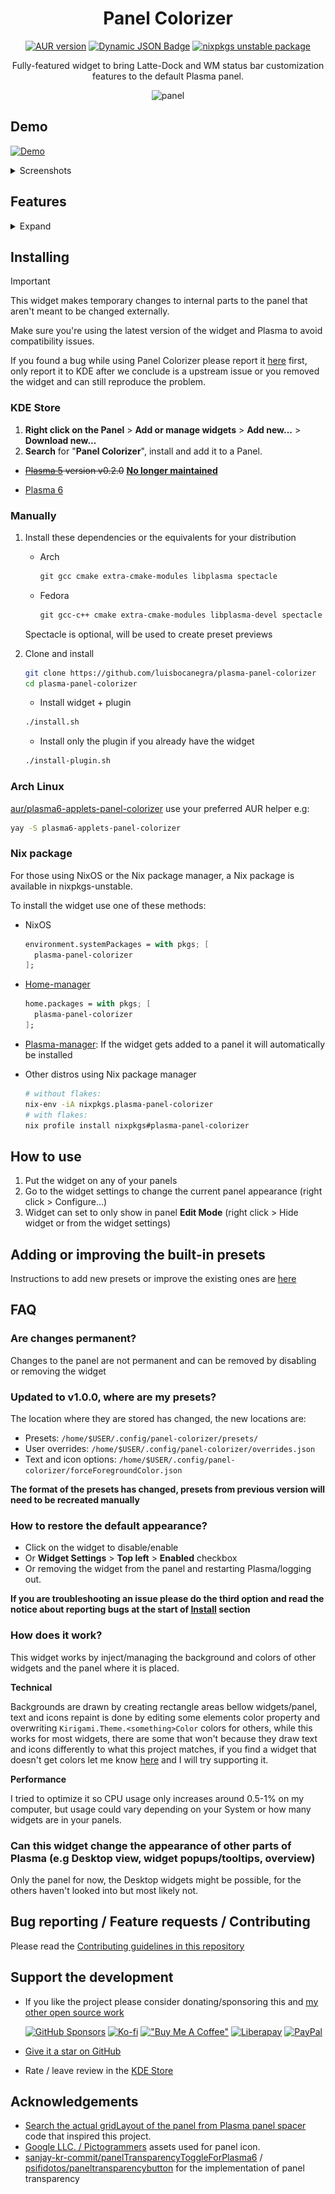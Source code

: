 <div align="center">

# Panel Colorizer

[![AUR version](https://img.shields.io/aur/version/plasma6-applets-panel-colorizer?logo=archlinux&labelColor=2d333b&color=1f425f)](https://aur.archlinux.org/packages/plasma6-applets-panel-colorizer)
[![Dynamic JSON Badge](https://img.shields.io/badge/dynamic/json?url=https%3A%2F%2Fraw.githubusercontent.com%2Fluisbocanegra%2Fplasma-panel-colorizer%2Fmain%2Fpackage%2Fmetadata.json&query=KPlugin.Version&color=1f425f&labelColor=2d333b&logo=kde&label=KDE%20Store)](https://store.kde.org/p/2130967) [![nixpkgs unstable package](https://repology.org/badge/version-for-repo/nix_unstable/plasma-panel-colorizer.svg)](https://repology.org/project/plasma-panel-colorizer/versions)

Fully-featured widget to bring Latte-Dock and WM status bar customization features to the default Plasma panel.

![panel](screenshots/panel.png)

</div>

## Demo

[![Demo](https://img.shields.io/badge/watch%20on%20youtube-demo?logo=youtube&logoColor=white&labelColor=%23c30000&color=%23222222
)](https://www.youtube.com/watch?v=0QLyEexa9Y4)

<details>
    <summary>Screenshots</summary>

![tooltip](screenshots/settings.png)

</details>

## Features

<details>
    <summary>Expand</summary>

### Presets

* [Built-in presets](https://github.com/luisbocanegra/plasma-panel-colorizer/tree/main/package/contents/ui/presets)
* Create your own presets
* Preset auto-loading
  * Floating panel
  * Maximized window shown
  * Window touching panel

### Panel/Widget/System Tray elements

* Color modes
  * Static
  * ~~Animated~~ removed in v1.0.0, might re-implement in a future version
* Background / Icons and text color
  * Custom
  * System
  * Custom list
  * Random
  * Follow parent background
* Shape
  * Spacing between widgets
  * Radius
  * Margins
  * Border
  * Shadow
* Blur behind (requires building and installing the C++ plugin)

### Force Text/Icon color

* Force color to icons that don't follow the theme color for specific widgets
  * Mask for symbolic icons
  * Effect for colorful icons
* Periodic color refresh for widgets that reset colors when they update (e.g Global Menu)
* Recolor applications System Tray icons

### Panel background

* Remove native panel background (transparent)
* Native panel background opacity
* Simulate an always floating panel

### Unified background

* Join one or more widgets to make them visually connected

### Configuration overrides

Overrides let you give a completely different configuration to one or more widgets

* Preset overrides (saved in the current preset)
* User overrides (sour own overrides that apply over the preset configuration and overrides)

</details>

## Installing

> [!IMPORTANT]
> This widget makes temporary changes to internal parts to the panel that aren't meant to be changed externally.
>
> Make sure you're using the latest version of the widget and Plasma to avoid compatibility issues.
>
> If you found a bug while using Panel Colorizer please report it [here](https://github.com/luisbocanegra/plasma-panel-colorizer/issues?q=sort%3Aupdated-desc+is%3Aissue+is%3Aopen) first, only report it to KDE after we conclude is a upstream issue or you removed the widget and can still reproduce the problem.

### KDE Store

1. **Right click on the Panel** > **Add or manage widgets** > **Add new...** > **Download new...**
2. **Search** for "**Panel Colorizer**", install and add it to a Panel.

* ~~[Plasma 5](https://store.kde.org/p/2131149) version v0.2.0~~ **[No longer maintained](https://github.com/luisbocanegra/plasma-panel-colorizer/issues/10)**

* [Plasma 6](https://store.kde.org/p/2130967)

### Manually

1. Install these dependencies or the equivalents for your distribution

   * Arch

      ```txt
      git gcc cmake extra-cmake-modules libplasma spectacle
      ```

   * Fedora

      ```txt
      git gcc-c++ cmake extra-cmake-modules libplasma-devel spectacle
      ```

    Spectacle is optional, will be used to create preset previews

2. Clone and install

      ```sh
      git clone https://github.com/luisbocanegra/plasma-panel-colorizer
      cd plasma-panel-colorizer
      ```

   * Install widget + plugin

    ```sh
    ./install.sh
    ```

   * Install only the plugin if you already have the widget

   ```sh
   ./install-plugin.sh
   ```

### Arch Linux

[aur/plasma6-applets-panel-colorizer](https://aur.archlinux.org/packages/plasma6-applets-panel-colorizer) use your preferred AUR helper e.g:

```sh
yay -S plasma6-applets-panel-colorizer
```

### Nix package

For those using NixOS or the Nix package manager, a Nix package is available in nixpkgs-unstable.

To install the widget use one of these methods:

* NixOS

  ```nix
  environment.systemPackages = with pkgs; [
    plasma-panel-colorizer
  ];
  ```

* [Home-manager](https://github.com/nix-community/home-manager)

  ```nix
  home.packages = with pkgs; [
    plasma-panel-colorizer
  ];
  ```

* [Plasma-manager](https://github.com/nix-community/plasma-manager): If the widget gets added to a panel it will automatically be installed

* Other distros using Nix package manager

  ```sh
  # without flakes:
  nix-env -iA nixpkgs.plasma-panel-colorizer
  # with flakes:
  nix profile install nixpkgs#plasma-panel-colorizer
  ```

## How to use

1. Put the widget on any of your panels
2. Go to the widget settings to change the current panel appearance (right click > Configure...)
3. Widget can set to only show in panel **Edit Mode** (right click > Hide widget or from the widget settings)

## Adding or improving the built-in presets

Instructions to add new presets or improve the existing ones are [here](https://github.com/luisbocanegra/plasma-panel-colorizer/blob/main/package/contents/ui/presets/README.md)

## FAQ

### Are changes permanent?

Changes to the panel are not permanent and can be removed by disabling or removing the widget

### Updated to v1.0.0, where are my presets?

The location where they are stored has changed, the new locations are:

* Presets: `/home/$USER/.config/panel-colorizer/presets/`
* User overrides: `/home/$USER/.config/panel-colorizer/overrides.json`
* Text and icon options: `/home/$USER/.config/panel-colorizer/forceForegroundColor.json`

**The format of the presets has changed, presets from previous version will need to be recreated manually**

### How to restore the default appearance?

* Click on the widget to disable/enable
* Or **Widget Settings** > **Top left** > **Enabled** checkbox
* Or removing the widget from the panel and restarting Plasma/logging out.

**If you are troubleshooting an issue please do the third option and read the notice about reporting bugs at the start of [Install](https://github.com/luisbocanegra/plasma-panel-colorizer?tab=readme-ov-file#installing) section**

### How does it work?

This widget works by inject/managing the background and colors of other widgets and the panel where it is placed.

**Technical**

Backgrounds are drawn by creating rectangle areas bellow widgets/panel, text and icons repaint is done by editing some elements color property and overwriting `Kirigami.Theme.<something>Color` colors for others, while this works for most widgets, there are some that won't because they draw text and icons differently to what this project matches, if you find a widget that doesn't get colors let me know [here](https://github.com/luisbocanegra/plasma-panel-colorizer/issues/12) and I will try supporting it.

**Performance**

I tried to optimize it so CPU usage only increases around 0.5-1% on my computer, but usage could vary depending on your System or how many widgets are in your panels.

### Can this widget change the appearance of other parts of Plasma (e.g Desktop view, widget popups/tooltips, overview)

Only the panel for now, the Desktop widgets might be possible, for the others haven't looked into but most likely not.

## Bug reporting / Feature requests / Contributing

Please read the [Contributing guidelines in this repository](https://github.com/luisbocanegra/plasma-panel-colorizer/blob/main/CONTRIBUTING.md)

## Support the development

* If you like the project please consider donating/sponsoring this and [my other open source work](https://github.com/luisbocanegra?tab=repositories&q=&type=source&language=&sort=stargazers)

  [![GitHub Sponsors](https://img.shields.io/badge/GitHub_Sponsors-supporter?logo=githubsponsors&color=%2329313C)](https://github.com/sponsors/luisbocanegra) [![Ko-fi](https://img.shields.io/badge/Ko--fi-supporter?logo=ko-fi&logoColor=%23ffffff&color=%23467BEB)](https://ko-fi.com/luisbocanegra) [!["Buy Me A Coffee"](https://img.shields.io/badge/Buy%20me%20a%20coffe-supporter?logo=buymeacoffee&logoColor=%23282828&color=%23FF803F)](https://www.buymeacoffee.com/luisbocanegra) [![Liberapay](https://img.shields.io/badge/Liberapay-supporter?logo=liberapay&logoColor=%23282828&color=%23F6C814)](https://liberapay.com/luisbocanegra/) [![PayPal](https://img.shields.io/badge/PayPal-supporter?logo=paypal&logoColor=%23ffffff&color=%23003087)](https://www.paypal.com/donate/?hosted_button_id=Y5TMH3Z4YZRDA)

* [Give it a star on GitHub](https://github.com/luisbocanegra/plasma-panel-colorizer)
* Rate / leave review in the [KDE Store](https://store.kde.org/p/2130967)

## Acknowledgements

* [Search the actual gridLayout of the panel from Plasma panel spacer](https://invent.kde.org/plasma/plasma-workspace/-/blob/Plasma/5.27/applets/panelspacer/package/contents/ui/main.qml?ref_type=heads#L37) code that inspired this project.
* [Google LLC. / Pictogrammers](https://pictogrammers.com/library/mdi/) assets used for panel icon.
* [sanjay-kr-commit/panelTransparencyToggleForPlasma6](https://github.com/sanjay-kr-commit/panelTransparencyToggleForPlasma6) / [psifidotos/paneltransparencybutton](https://github.com/psifidotos/paneltransparencybutton) for the implementation of panel transparency

